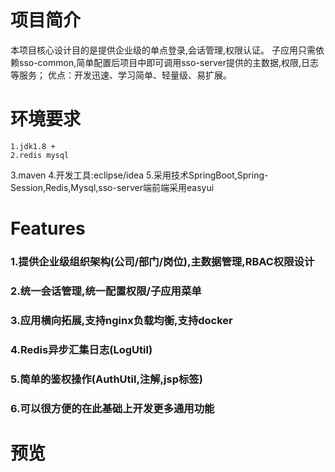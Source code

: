 # 项目简介
本项目核心设计目的是提供企业级的单点登录,会话管理,权限认证。
子应用只需依赖sso-common,简单配置后项目中即可调用sso-server提供的主数据,权限,日志等服务；
优点：开发迅速、学习简单、轻量级、易扩展。

# 环境要求
    1.jdk1.8 +
    2.redis mysql
   3.maven
   4.开发工具:eclipse/idea
   5.采用技术SpringBoot,Spring-Session,Redis,Mysql,sso-server端前端采用easyui


# Features
### 1.提供企业级组织架构(公司/部门/岗位),主数据管理,RBAC权限设计
### 2.统一会话管理,统一配置权限/子应用菜单
### 3.应用横向拓展,支持nginx负载均衡,支持docker
### 4.Redis异步汇集日志(LogUtil)
### 5.简单的鉴权操作(AuthUtil,注解,jsp标签)
### 6.可以很方便的在此基础上开发更多通用功能

# 预览
<p align="center">
</p>

